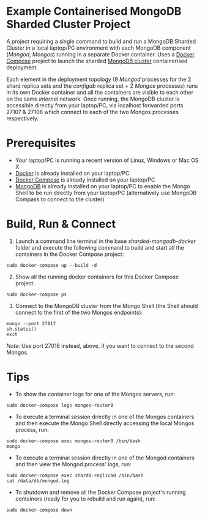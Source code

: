 # Example Containerised MongoDB Sharded Cluster Project

A project requiring a single command to build and run a MongoDB Sharded Cluster in a local laptop/PC environment with each MongoDB component (_Mongod_, _Mongos_) running in a separate Docker container. Uses a [Docker](https://docs.docker.com/) [Compose](https://docs.docker.com/compose/overview/) project to launch the sharded [MongoDB cluster](https://docs.mongodb.com/manual/sharding/) containerised deployment.

Each element in the deployment topology (9 _Mongod_ processes for the 2 shard replica sets and the _configdb_ replica set + 2 _Mongos_ processes) runs in its own Docker container and all the containers are visible to each other on the same _internal_ network. Once running, the MongoDB cluster is accessible directly from your laptop/PC, via localhost forwarded ports 27107 & 27108 which connect to each of the two Mongos processes respectively.

# Prerequisites
* Your laptop/PC is running a recent version of Linux, Windows or Mac OS X
* [Docker](https://docs.docker.com/install/) is already installed on your laptop/PC
* [Docker Compose](https://docs.docker.com/compose/install/) is already installed on your laptop/PC
* [MongoDB](https://docs.mongodb.com/manual/installation/) is already installed on your laptop/PC to enable the Mongo Shell to be run directly from your laptop/PC (alternatively use MongoDB Compass to connect to the cluster)

# Build, Run & Connect
1. Launch a command line terminal in the base _sharded-mongodb-docker_ folder and execute the following command to build and start all the containers in the Docker Compose project:
```
sudo docker-compose up --build -d
```
2. Show all the running docker containers for this Docker Compose project:
```
sudo docker-compose ps
```
3. Connect to the MongoDB cluster from the Mongo Shell (the Shell should connect to the first of the two Mongos endpoints):
```
mongo --port 27017
sh.status()
exit
```
_Note_: Use port 27018 instead, above, if you want to connect to the second Mongos.

# Tips
* To show the container logs for one of the Mongos servers, run:
```
sudo docker-compose logs mongos-router0
```
* To execute a terminal session directly in one of the Mongos containers and then execute the Mongo Shell directly accessing the local Mongos process, run:
```
sudo docker-compose exec mongos-router0 /bin/bash
mongo
```
* To execute a terminal session directly in one of the Mongod containers and then view the Mongod process' logs, run:
```
sudo docker-compose exec shard0-replica0 /bin/bash
cat /data/db/mongod.log
```
* To shutdown and remove all the Docker Compose project's running containers (ready for you to rebuild and run again), run:
```
sudo docker-compose down
```

